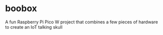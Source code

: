 # boobox
A fun Raspberry Pi Pico W project that combines a few pieces of hardware to create an IoT talking skull
